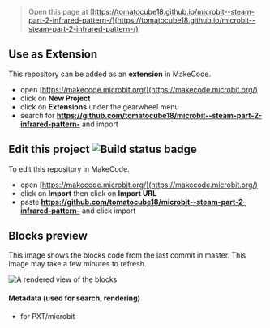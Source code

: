 
> Open this page at [https://tomatocube18.github.io/microbit--steam-part-2-infrared-pattern-/](https://tomatocube18.github.io/microbit--steam-part-2-infrared-pattern-/)

## Use as Extension

This repository can be added as an **extension** in MakeCode.

* open [https://makecode.microbit.org/](https://makecode.microbit.org/)
* click on **New Project**
* click on **Extensions** under the gearwheel menu
* search for **https://github.com/tomatocube18/microbit--steam-part-2-infrared-pattern-** and import

## Edit this project ![Build status badge](https://github.com/tomatocube18/microbit--steam-part-2-infrared-pattern-/workflows/MakeCode/badge.svg)

To edit this repository in MakeCode.

* open [https://makecode.microbit.org/](https://makecode.microbit.org/)
* click on **Import** then click on **Import URL**
* paste **https://github.com/tomatocube18/microbit--steam-part-2-infrared-pattern-** and click import

## Blocks preview

This image shows the blocks code from the last commit in master.
This image may take a few minutes to refresh.

![A rendered view of the blocks](https://github.com/tomatocube18/microbit--steam-part-2-infrared-pattern-/raw/master/.github/makecode/blocks.png)

#### Metadata (used for search, rendering)

* for PXT/microbit
<script src="https://makecode.com/gh-pages-embed.js"></script><script>makeCodeRender("{{ site.makecode.home_url }}", "{{ site.github.owner_name }}/{{ site.github.repository_name }}");</script>
